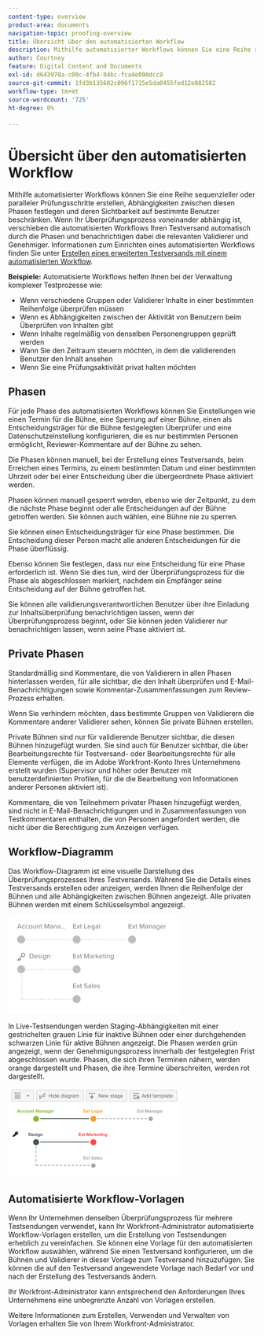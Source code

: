 ```yaml
---
content-type: overview
product-area: documents
navigation-topic: proofing-overview
title: Übersicht über den automatisierten Workflow
description: Mithilfe automatisierter Workflows können Sie eine Reihe sequenzieller oder paralleler Prüfungsschritte erstellen, Abhängigkeiten zwischen diesen Phasen festlegen und deren Sichtbarkeit auf bestimmte Benutzer beschränken. Wenn Ihr Überprüfungsprozess voneinander abhängig ist, verschieben die automatisierten Workflows Ihren Testversand automatisch durch die Phasen und benachrichtigen dabei die relevanten Validierer und Genehmiger.
author: Courtney
feature: Digital Content and Documents
exl-id: d643970a-c00c-4fb4-94bc-fca4e090dcc9
source-git-commit: 1fd3b135682c096f1715e5da0455fed12e882582
workflow-type: tm+mt
source-wordcount: '725'
ht-degree: 0%

---
```


# Übersicht über den automatisierten Workflow

<!-- Audited: 01/2024 -->

Mithilfe automatisierter Workflows können Sie eine Reihe sequenzieller oder paralleler Prüfungsschritte erstellen, Abhängigkeiten zwischen diesen Phasen festlegen und deren Sichtbarkeit auf bestimmte Benutzer beschränken. Wenn Ihr Überprüfungsprozess voneinander abhängig ist, verschieben die automatisierten Workflows Ihren Testversand automatisch durch die Phasen und benachrichtigen dabei die relevanten Validierer und Genehmiger. Informationen zum Einrichten eines automatisierten Workflows finden Sie unter [Erstellen eines erweiterten Testversands mit einem automatisierten Workflow](../../../review-and-approve-work/proofing/creating-proofs-within-workfront/create-automated-proof-workflow.md).

**Beispiele:** Automatisierte Workflows helfen Ihnen bei der Verwaltung komplexer Testprozesse wie:

* Wenn verschiedene Gruppen oder Validierer Inhalte in einer bestimmten Reihenfolge überprüfen müssen
* Wenn es Abhängigkeiten zwischen der Aktivität von Benutzern beim Überprüfen von Inhalten gibt
* Wenn Inhalte regelmäßig von denselben Personengruppen geprüft werden
* Wann Sie den Zeitraum steuern möchten, in dem die validierenden Benutzer den Inhalt ansehen
* Wenn Sie eine Prüfungsaktivität privat halten möchten

## Phasen

Für jede Phase des automatisierten Workflows können Sie Einstellungen wie einen Termin für die Bühne, eine Sperrung auf einer Bühne, einen als Entscheidungsträger für die Bühne festgelegten Überprüfer und eine Datenschutzeinstellung konfigurieren, die es nur bestimmten Personen ermöglicht, Reviewer-Kommentare auf der Bühne zu sehen.

Die Phasen können manuell, bei der Erstellung eines Testversands, beim Erreichen eines Termins, zu einem bestimmten Datum und einer bestimmten Uhrzeit oder bei einer Entscheidung über die übergeordnete Phase aktiviert werden.

Phasen können manuell gesperrt werden, ebenso wie der Zeitpunkt, zu dem die nächste Phase beginnt oder alle Entscheidungen auf der Bühne getroffen werden. Sie können auch wählen, eine Bühne nie zu sperren.

Sie können einen Entscheidungsträger für eine Phase bestimmen. Die Entscheidung dieser Person macht alle anderen Entscheidungen für die Phase überflüssig.

Ebenso können Sie festlegen, dass nur eine Entscheidung für eine Phase erforderlich ist. Wenn Sie dies tun, wird der Überprüfungsprozess für die Phase als abgeschlossen markiert, nachdem ein Empfänger seine Entscheidung auf der Bühne getroffen hat.

Sie können alle validierungsverantwortlichen Benutzer über ihre Einladung zur Inhaltsüberprüfung benachrichtigen lassen, wenn der Überprüfungsprozess beginnt, oder Sie können jeden Validierer nur benachrichtigen lassen, wenn seine Phase aktiviert ist.

## Private Phasen

Standardmäßig sind Kommentare, die von Validierern in allen Phasen hinterlassen werden, für alle sichtbar, die den Inhalt überprüfen und E-Mail-Benachrichtigungen sowie Kommentar-Zusammenfassungen zum Review-Prozess erhalten.

Wenn Sie verhindern möchten, dass bestimmte Gruppen von Validierern die Kommentare anderer Validierer sehen, können Sie private Bühnen erstellen.

Private Bühnen sind nur für validierende Benutzer sichtbar, die diesen Bühnen hinzugefügt wurden. Sie sind auch für Benutzer sichtbar, die über Bearbeitungsrechte für Testversand- oder Bearbeitungsrechte für alle Elemente verfügen, die im Adobe Workfront-Konto Ihres Unternehmens erstellt wurden (Supervisor und höher oder Benutzer mit benutzerdefinierten Profilen, für die die Bearbeitung von Informationen anderer Personen aktiviert ist).

Kommentare, die von Teilnehmern privater Phasen hinzugefügt werden, sind nicht in E-Mail-Benachrichtigungen und in Zusammenfassungen von Testkommentaren enthalten, die von Personen angefordert werden, die nicht über die Berechtigung zum Anzeigen verfügen.

## Workflow-Diagramm

Das Workflow-Diagramm ist eine visuelle Darstellung des Überprüfungsprozesses Ihres Testversands. Während Sie die Details eines Testversands erstellen oder anzeigen, werden Ihnen die Reihenfolge der Bühnen und alle Abhängigkeiten zwischen Bühnen angezeigt. Alle privaten Bühnen werden mit einem Schlüsselsymbol angezeigt.

![intro-to-aw-example-chart.png](assets/intro-to-aw-example-diagram-350x199.png)

In Live-Testsendungen werden Staging-Abhängigkeiten mit einer gestrichelten grauen Linie für inaktive Bühnen oder einer durchgehenden schwarzen Linie für aktive Bühnen angezeigt. Die Phasen werden grün angezeigt, wenn der Genehmigungsprozess innerhalb der festgelegten Frist abgeschlossen wurde. Phasen, die sich ihren Terminen nähern, werden orange dargestellt und Phasen, die ihre Termine überschreiten, werden rot dargestellt.

![workflow_2.png](assets/workflow-2-350x183.png)

## Automatisierte Workflow-Vorlagen

Wenn Ihr Unternehmen denselben Überprüfungsprozess für mehrere Testsendungen verwendet, kann Ihr Workfront-Administrator automatisierte Workflow-Vorlagen erstellen, um die Erstellung von Testsendungen erheblich zu vereinfachen. Sie können eine Vorlage für den automatisierten Workflow auswählen, während Sie einen Testversand konfigurieren, um die Bühnen und Validierer in dieser Vorlage zum Testversand hinzuzufügen. Sie können die auf den Testversand angewendete Vorlage nach Bedarf vor und nach der Erstellung des Testversands ändern.

Ihr Workfront-Administrator kann entsprechend den Anforderungen Ihres Unternehmens eine unbegrenzte Anzahl von Vorlagen erstellen.

Weitere Informationen zum Erstellen, Verwenden und Verwalten von Vorlagen erhalten Sie von Ihrem Workfront-Administrator.
